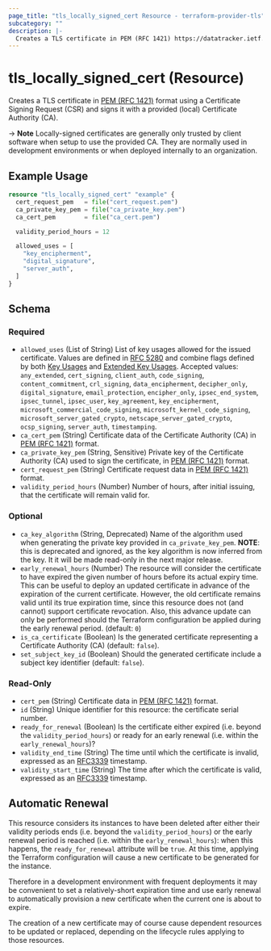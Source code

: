 ```yaml
---
page_title: "tls_locally_signed_cert Resource - terraform-provider-tls"
subcategory: ""
description: |-
  Creates a TLS certificate in PEM (RFC 1421) https://datatracker.ietf.org/doc/html/rfc1421 format using a Certificate Signing Request (CSR) and signs it with a provided (local) Certificate Authority (CA).
---
```


# tls_locally_signed_cert (Resource)

Creates a TLS certificate in [PEM (RFC 1421)](https://datatracker.ietf.org/doc/html/rfc1421) format using a Certificate Signing Request (CSR) and signs it with a provided (local) Certificate Authority (CA).

-> **Note** Locally-signed certificates are generally only trusted by client software when
setup to use the provided CA. They are normally used in development environments
or when deployed internally to an organization.

## Example Usage

```terraform
resource "tls_locally_signed_cert" "example" {
  cert_request_pem   = file("cert_request.pem")
  ca_private_key_pem = file("ca_private_key.pem")
  ca_cert_pem        = file("ca_cert.pem")

  validity_period_hours = 12

  allowed_uses = [
    "key_encipherment",
    "digital_signature",
    "server_auth",
  ]
}
```

<!-- schema generated by tfplugindocs -->
## Schema

### Required

- `allowed_uses` (List of String) List of key usages allowed for the issued certificate. Values are defined in [RFC 5280](https://datatracker.ietf.org/doc/html/rfc5280) and combine flags defined by both [Key Usages](https://datatracker.ietf.org/doc/html/rfc5280#section-4.2.1.3) and [Extended Key Usages](https://datatracker.ietf.org/doc/html/rfc5280#section-4.2.1.12). Accepted values: `any_extended`, `cert_signing`, `client_auth`, `code_signing`, `content_commitment`, `crl_signing`, `data_encipherment`, `decipher_only`, `digital_signature`, `email_protection`, `encipher_only`, `ipsec_end_system`, `ipsec_tunnel`, `ipsec_user`, `key_agreement`, `key_encipherment`, `microsoft_commercial_code_signing`, `microsoft_kernel_code_signing`, `microsoft_server_gated_crypto`, `netscape_server_gated_crypto`, `ocsp_signing`, `server_auth`, `timestamping`.
- `ca_cert_pem` (String) Certificate data of the Certificate Authority (CA) in [PEM (RFC 1421)](https://datatracker.ietf.org/doc/html/rfc1421) format.
- `ca_private_key_pem` (String, Sensitive) Private key of the Certificate Authority (CA) used to sign the certificate, in [PEM (RFC 1421)](https://datatracker.ietf.org/doc/html/rfc1421) format.
- `cert_request_pem` (String) Certificate request data in [PEM (RFC 1421)](https://datatracker.ietf.org/doc/html/rfc1421) format.
- `validity_period_hours` (Number) Number of hours, after initial issuing, that the certificate will remain valid for.

### Optional

- `ca_key_algorithm` (String, Deprecated) Name of the algorithm used when generating the private key provided in `ca_private_key_pem`. **NOTE**: this is deprecated and ignored, as the key algorithm is now inferred from the key. It it will be made read-only in the next major release.
- `early_renewal_hours` (Number) The resource will consider the certificate to have expired the given number of hours before its actual expiry time. This can be useful to deploy an updated certificate in advance of the expiration of the current certificate. However, the old certificate remains valid until its true expiration time, since this resource does not (and cannot) support certificate revocation. Also, this advance update can only be performed should the Terraform configuration be applied during the early renewal period. (default: `0`)
- `is_ca_certificate` (Boolean) Is the generated certificate representing a Certificate Authority (CA) (default: `false`).
- `set_subject_key_id` (Boolean) Should the generated certificate include a subject key identifier (default: `false`).

### Read-Only

- `cert_pem` (String) Certificate data in [PEM (RFC 1421)](https://datatracker.ietf.org/doc/html/rfc1421) format.
- `id` (String) Unique identifier for this resource: the certificate serial number.
- `ready_for_renewal` (Boolean) Is the certificate either expired (i.e. beyond the `validity_period_hours`) or ready for an early renewal (i.e. within the `early_renewal_hours`)?
- `validity_end_time` (String) The time until which the certificate is invalid, expressed as an [RFC3339](https://tools.ietf.org/html/rfc3339) timestamp.
- `validity_start_time` (String) The time after which the certificate is valid, expressed as an [RFC3339](https://tools.ietf.org/html/rfc3339) timestamp.

## Automatic Renewal

This resource considers its instances to have been deleted after either their validity
periods ends (i.e. beyond the `validity_period_hours`)
or the early renewal period is reached (i.e. within the `early_renewal_hours`):
when this happens, the `ready_for_renewal` attribute will be `true`.
At this time, applying the Terraform configuration will cause a new certificate to be
generated for the instance.

Therefore in a development environment with frequent deployments it may be convenient
to set a relatively-short expiration time and use early renewal to automatically provision
a new certificate when the current one is about to expire.

The creation of a new certificate may of course cause dependent resources to be updated
or replaced, depending on the lifecycle rules applying to those resources.
